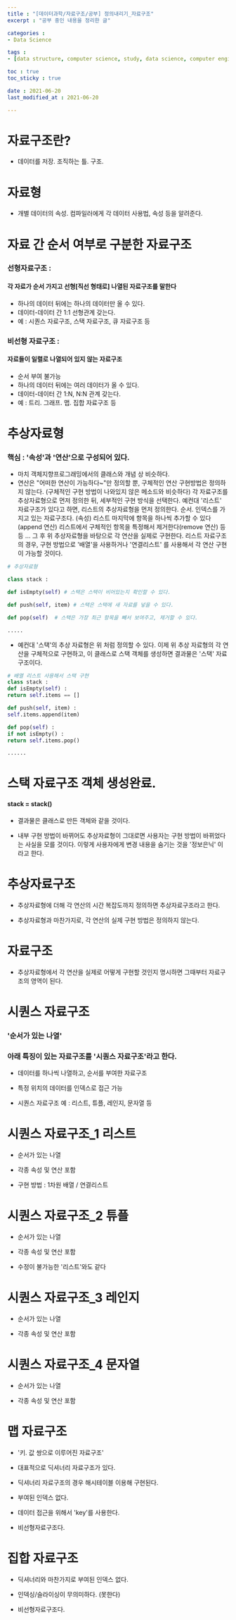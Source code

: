 ```yaml
---
title : "[데이터과학/자료구조/공부] 정의내리기_자료구조"
excerpt : "공부 중인 내용을 정리한 글"

categories : 
- Data Science

tags : 
- [data structure, computer science, study, data science, computer engineering]

toc : true 
toc_sticky : true 

date : 2021-06-20
last_modified_at : 2021-06-20

---
```

# 자료구조란? 
- 데이터를 저장. 조직하는 틀. 구조. 

# 자료형 
- 개별 데이터의 속성. 컴파일러에게 각 데이터 사용법, 속성 등을 알려준다. 

# 자료 간 순서 여부로 구분한 자료구조 

### 선형자료구조 : 
#### 각 자료가 순서 가지고 선형[직선 형태로] 나열된 자료구조를 말한다
- 하나의 데이터 뒤에는 하나의 데이터만 올 수 있다.
- 데이터-데이터 간 1:1 선형관계 갖는다. 
- 예 : 시퀀스 자료구조, 스택 자료구조, 큐 자료구조 등

### 비선형 자료구조 : 
#### 자료들이 일렬로 나열되어 있지 않는 자료구조
- 순서 부여 불가능
- 하나의 데이터 뒤에는 여러 데이터가 올 수 있다.
- 데이터-데이터 간 1:N, N:N 관계 갖는다.
- 예 : 트리. 그래프. 맵. 집합 자료구조 등

# 추상자료형 
### 핵심 : '속성'과 '연산'으로 구성되어 있다. 
- 마치 객체지향프로그래밍에서의 클래스와 개념 상 비슷하다. 
- 연산은 "어떠한 연산이 가능하다~"만 정의할 뿐, 구체적인 연산 구현방법은 정의하지 않는다. (구체적인 구현 방법이 나와있지 않은 메소드와 비슷하다)
각 자료구조를 추상자료형으로 먼저 정의한 뒤, 세부적인 구현 방식을 선택한다. 
예컨대 '리스트' 자료구조가 있다고 하면, 리스트의 추상자료형을 먼저 정의한다. 
순서. 인덱스를 가지고 있는 자료구조다. (속성)
리스트 마지막에 항목을 하나씩 추가할 수 있다(append 연산)
리스트에서 구체적인 항목을 특정해서 제거한다(remove 연산)
등등 ...
그 후 위 추상자료형을 바탕으로 각 연산을 실제로 구현한다.
리스트 자료구조의 경우, 구현 방법으로 '배열'을 사용하거나 '연결리스트' 를
사용해서 각 연산 구현이 가능할 것이다.

```python
# 추상자료형 

class stack : 

def isEmpty(self) # 스택은 스택이 비어있는지 확인할 수 있다. 

def push(self, item) # 스택은 스택에 새 자료를 넣을 수 있다. 

def pop(self)  # 스택은 가장 최근 항목을 빼서 보여주고, 제거할 수 있다.

.....

```
- 예컨대 '스택'의 추상 자료형은 위 처럼 정의할 수 있다. 이제 위 추상 자료형의 각 연산을 구체적으로 구현하고, 이 클래스로 스택 객체를 생성하면 결과물은 '스택' 자료구조이다.

```python
# 배열 리스트 사용해서 스택 구현 
class stack : 
def isEmpty(self) : 
return self.items == []

def push(self, item) : 
self.items.append(item)

def pop(self) : 
if not isEmpty() : 
return self.items.pop()

......
```
# 스택 자료구조 객체 생성완료. 
#### stack = stack()

- 결과물은 클래스로 만든 객체와 같을 것이다.

- 내부 구현 방법이 바뀌어도 추상자료형이 그대로면 사용자는 구현 방법이 바뀌었다는 사실을 모를 것이다. 이렇게 사용자에게 변경 내용을 숨기는 것을 '정보은닉' 이라고 한다.

# 추상자료구조
- 추상자료형에 더해 각 연산의 시간 복잡도까지 정의하면 추상자료구조라고 한다.

- 추상자료형과 마찬가지로, 각 연산의 실제 구현 방법은 정의하지 않는다.

# 자료구조 
- 추상자료형에서 각 연산을 실제로 어떻게 구현할 것인지 명시하면 그때부터 자료구조의 영역이 된다. 

# 시퀀스 자료구조 
### '순서가 있는 나열'

### 아래 특징이 있는 자료구조를 '시퀀스 자료구조'라고 한다. 

- 데이터를 하나씩 나열하고, 순서를 부여한 자료구조

- 특정 위치의 데이터를 인덱스로 접근 가능

- 시퀀스 자료구조 예 : 리스트, 튜플, 레인지, 문자열 등 


# 시퀀스 자료구조_1 리스트

- 순서가 있는 나열

- 각종 속성 및 연산 포함

- 구현 방법 : 1차원 배열 / 연결리스트 


# 시퀀스 자료구조_2 튜플

- 순서가 있는 나열

- 각종 속성 및 연산 포함

- 수정이 불가능한 '리스트'와도 같다


# 시퀀스 자료구조_3 레인지

- 순서가 있는 나열

- 각종 속성 및 연산 포함


# 시퀀스 자료구조_4 문자열

- 순서가 있는 나열

- 각종 속성 및 연산 포함


# 맵 자료구조

- '키. 값 쌍으로 이루어진 자료구조'

- 대표적으로 딕셔너리 자료구조가 있다. 

- 딕셔너리 자료구조의 경우 해시테이블 이용해 구현된다. 

- 부여된 인덱스 없다. 

- 데이터 접근을 위해서 'key'를 사용한다. 

- 비선형자료구조다. 


# 집합 자료구조

- 딕셔너리와 마찬가지로 부여된 인덱스 없다. 

- 인덱싱/슬라이싱이 무의미하다. (못한다)

- 비선형자료구조다.

